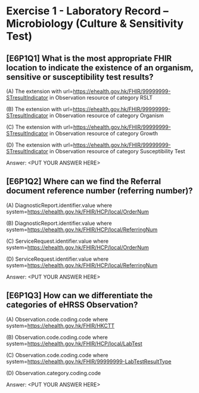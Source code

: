 # Exercise 1 - Laboratory Record – Microbiology (Culture & Sensitivity Test)

## [E6P1Q1] What is the most appropriate FHIR location to indicate the existence of an organism, sensitive or susceptibility test results?

(A) The extension with url=https://ehealth.gov.hk/FHIR/99999999-STresultIndicator in Observation resource of category RSLT

(B) The extension with url=https://ehealth.gov.hk/FHIR/99999999-STresultIndicator in Observation resource of category Organism

(C) The extension with url=https://ehealth.gov.hk/FHIR/99999999-STresultIndicator in Observation resource of category Growth

(D) The extension with url=https://ehealth.gov.hk/FHIR/99999999-STresultIndicator in Observation resource of category Susceptibility Test

Answer: &lt;PUT YOUR ANSWER HERE&gt;

## [E6P1Q2] Where can we find the Referral document reference number (referring number)?

(A) DiagnosticReport.identifier.value where system=https://ehealth.gov.hk/FHIR/HCP/local/OrderNum

(B) DiagnosticReport.identifier.value where system=https://ehealth.gov.hk/FHIR/HCP/local/ReferringNum

(C) ServiceRequest.identifier.value where system=https://ehealth.gov.hk/FHIR/HCP/local/OrderNum

(D) ServiceRequest.identifier.value where system=https://ehealth.gov.hk/FHIR/HCP/local/ReferringNum

Answer: &lt;PUT YOUR ANSWER HERE&gt;

## [E6P1Q3] How can we differentiate the categories of eHRSS Observation?

(A) Observation.code.coding.code where system=https://ehealth.gov.hk/FHIR/HKCTT

(B) Observation.code.coding.code where system=https://ehealth.gov.hk/FHIR/HCP/local/LabTest

(C) Observation.code.coding.code where system=https://ehealth.gov.hk/FHIR/99999999-LabTestResultType

(D) Observation.category.coding.code

Answer: &lt;PUT YOUR ANSWER HERE&gt;
